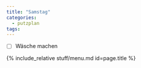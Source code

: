 ```yaml
---
title: "Samstag"
categories:
  - putzplan
tags:
---
```


 - [ ] Wäsche machen
<!--more-->
{%  include_relative stuff/menu.md id=page.title %}

<!--stackedit_data:
eyJoaXN0b3J5IjpbMTM0MjM4ODQ0Nl19
-->